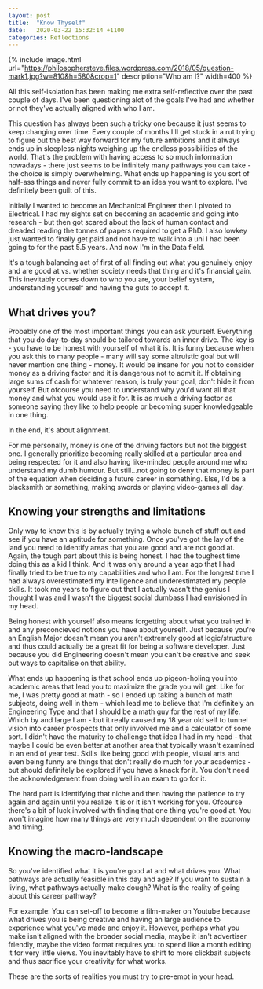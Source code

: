 ```yaml
---
layout: post
title:  "Know Thyself"
date:   2020-03-22 15:32:14 +1100
categories: Reflections
---
```


{% include image.html url="https://philosophersteve.files.wordpress.com/2018/05/question-mark1.jpg?w=810&h=580&crop=1" description="Who am I?" width=400 %}

All this self-isolation has been making me extra self-reflective over the past couple of days. I've been questioning alot of the goals I've had and whether or not they've actually aligned with who I am.

This question has always been such a tricky one because it just seems to keep changing over time. Every couple of months I'll get stuck in a rut trying to figure out the best way forward for my future ambitions and it always ends up in sleepless nights weighing up the endless possibilities of the world. That's the problem with having access to so much information nowadays - there just seems to be infinitely many pathways you can take - the choice is simply overwhelming. What ends up happening is you sort of half-ass things and never fully commit to an idea you want to explore. I've definitely been guilt of this. 

Initially I wanted to become an Mechanical Engineer then I pivoted to Electrical. I had my sights set on becoming an academic and going into research - but then got scared about the lack of human contact and dreaded reading the tonnes of papers required to get a PhD. I also lowkey just wanted to finally get paid and not have to walk into a uni I had been going to for the past 5.5 years. And now I'm in the Data field.

It's a tough balancing act of first of all finding out what you genuinely enjoy and are good at vs. whether society needs that thing and it's financial gain.
This inevitably comes down to who you are, your belief system, understanding yourself and having the guts to accept it.

## What drives you? 
Probably one of the most important things you can ask yourself. Everything that you do day-to-day should be tailored towards an inner drive. The key is - you have to be honest with yourself of what it is. It is funny because when you ask this to many people - many will say some altruistic goal but will never mention one thing - money. It would be insane for you not to consider money as a driving factor and it is dangerous not to admit it. If obtaining large sums of cash for whatever reason, is truly your goal, don't hide it from yourself. But ofcourse you need to understand why you'd want all that money and what you would use it for. It is as much a driving factor as someone saying they like to help people or becoming super knowledgeable in one thing. 

In the end, it's about alignment.

For me personally, money is one of the driving factors but not the biggest one. I generally prioritize becoming really skilled at a particular area and being respected for it and also having like-minded people around me who understand my dumb humour. But still...not going to deny that money is part of the equation when deciding a future career in something. Else, I'd be a blacksmith or something, making swords or playing video-games all day. 

## Knowing your strengths and limitations
Only way to know this is by actually trying a whole bunch of stuff out and see if you have an aptitude for something. Once you've got the lay of the land you need to identify areas that you are good and are not good at. Again, the tough part about this is being honest. I had the toughest time doing this as a kid I think. And it was only around a year ago that I had finally tried to be true to my capabilities and who I am. For the longest time I had always overestimated my intelligence and underestimated my people skills. It took me years to figure out that I actually wasn't the genius I thought I was and I wasn't the biggest social dumbass I had envisioned in my head. 

Being honest with yourself also means forgetting about what you trained in and any preconcieved notions you have about yourself. Just because you're an English Major doesn't mean you aren't extremely good at logic/structure and thus could actually be a great fit for being a software developer. Just because you did Engineering doesn't mean you can't be creative and seek out ways to capitalise on that ability. 

What ends up happening is that school ends up pigeon-holing you into academic areas that lead you to maximize the grade you will get. Like for me, I was pretty good at math - so I ended up taking a bunch of math subjects, doing well in them - which lead me to believe that I'm definitely an Engineering Type and that I should be a math guy for the rest of my life. Which by and large I am - but it really caused my 18 year old self to tunnel vision into career prospects that only involved me and a calculator of some sort. I didn't have the maturity to challenge that idea I had in my head - that maybe I could be even better at another area that typically wasn't examined in an end of year test. Skills like being good with people, visual arts and even being funny are things that don't really do much for your academics - but should definitely be explored if you have a knack for it. You don't need the acknowledgement from doing well in an exam to go for it.   

The hard part is identifying that niche and then having the patience to try again and again until you realize it is or it isn't working for you. Ofcourse there's a bit of luck involved with finding that one thing you're good at. You won't imagine how many things are very much dependent on the economy and timing. 

## Knowing the macro-landscape
So you've identified what it is you're good at and what drives you. What pathways are actually feasible in this day and age? If you want to sustain a living, what pathways actually make dough? What is the reality of going about this career pathway?

For example: You can set-off to become a film-maker on Youtube because what drives you is being creative and having an large audience to experience what you've made and enjoy it. However, perhaps what you make isn't aligned with the broader social media, maybe it isn't advertiser friendly, maybe the video format requires you to spend like a month editing it for very little views. You inevitably have to shift to more clickbait subjects and thus sacrifice your creativity for what works. 

These are the sorts of realities you must try to pre-empt in your head.



